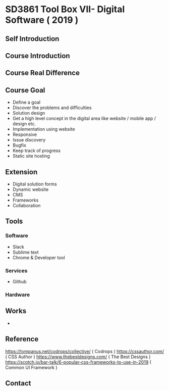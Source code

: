 # SD3861 Tool Box VII- Digital Software ( 2019 )

## Self Introduction
## Course Introduction
## Course Real Difference

## Course Goal
- Define a goal
- Discover the problems and difficulties
- Solution design
- Get a high level concept in the digital area like website / mobile app / design etc.
- Implementation using website
- Responsive
- Issue discovery
- Bugfix
- Keep track of progress
- Static site hosting

## Extension
- Digital solution forms
- Dynamic website
- CMS
- Frameworks
- Collaboration

## Tools
### Software
- Slack
- Sublime text
- Chrome & Developer tool
### Services
- Github
### Hardware

## Works
- 

## Reference
https://tympanus.net/codrops/collective/ ( Codrops )
https://cssauthor.com/ ( CSS Author )
https://www.thebestdesigns.com/ ( The Best Designs )
https://scotch.io/bar-talk/6-popular-css-frameworks-to-use-in-2019 ( Common UI Framework )

## Contact
